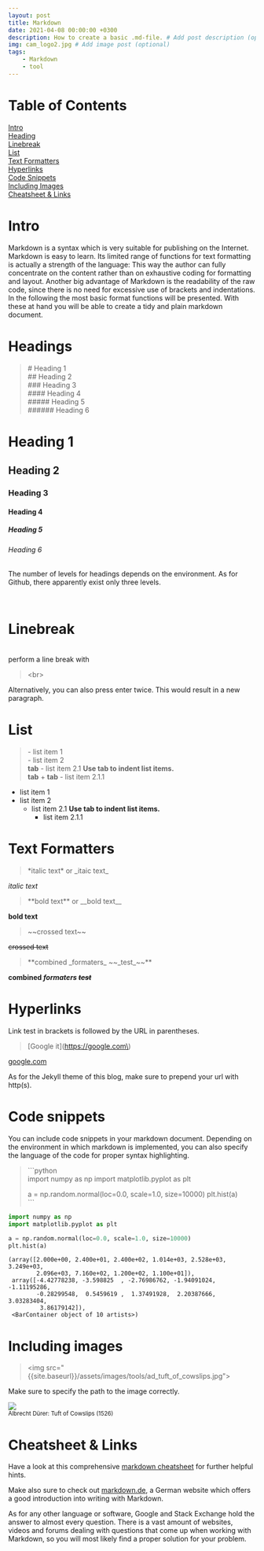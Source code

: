 ```yaml
---
layout: post
title: Markdown
date: 2021-04-08 00:00:00 +0300
description: How to create a basic .md-file. # Add post description (optional)
img: cam_logo2.jpg # Add image post (optional)
tags:
    - Markdown
    - tool
---
```


# Table of Contents
[Intro](#intro)<br>
[Heading](#headings)<br>
[Linebreak](#linebreak)<br>
[List](#list)<br>
[Text Formatters](#text-formatters)<br>
[Hyperlinks](#hyperlinks)<br>
[Code Snippets](#code-snippets)<br>
[Including Images](#including-images)<br>
[Cheatsheet & Links](#cheatsheet-&-links)

# Intro

Markdown is a syntax which is very suitable for publishing on the Internet. Markdown is easy to learn. Its limited range of functions for text formatting is actually a strength of the language: This way the author can fully concentrate on the content rather than on exhaustive coding for formatting and layout. Another big advantage of Markdown is the readability of the raw code, since there is no need for excessive use of brackets and indentations.
In the following the most basic format functions will be presented. With these at hand you will be able to create a tidy and plain markdown document.



# Headings
>\# Heading 1 <br>
>\## Heading 2 <br>
>\### Heading 3 <br>
>\#### Heading 4 <br>
>\##### Heading 5 <br>
>\###### Heading 6 <br>


# Heading 1
## Heading 2
### Heading 3
#### Heading 4
##### Heading 5
###### Heading 6

The number of levels for headings depends on the environment. As for Github, there apparently exist only three levels.  

<br>

# Linebreak

<br> perform a line break with<br>

> \<br>

Alternatively, you can also press enter twice. This would result in a new paragraph.

# List

>\- list item 1<br>
>\- list item 2<br>
>**tab** \- list item 2.1 **Use tab to indent list items.**<br>
>**tab** + **tab**        \- list item 2.1.1

- list item 1
- list item 2
    - list item 2.1 **Use tab to indent list items.**<br>
        - list item 2.1.1

# Text Formatters

> \*italic text\* or \_itaic text\_

*italic text*

> \*\*bold text\*\* or \_\_bold text\_\_

**bold text**

> \~\~crossed text\~\~

~~crossed text~~

> \*\*combined \_formaters\_ \~\~\_test\_\~\~\*\*

**combined _formaters_ ~~_test_~~**<br>

# Hyperlinks

Link test in brackets is followed by the URL in parentheses.

> \[Google it\]\(https://google.com\)

[google.com](https://google.com)

As for the Jekyll theme of this blog, make sure to prepend your url with http(s).

# Code snippets

You can include code snippets in your markdown document. Depending on the environment in which markdown is implemented, you can also specify the language of the code for proper syntax highlighting.

> \```python<br>
> import numpy as np
> import matplotlib.pyplot as plt
>
> a = np.random.normal(loc=0.0, scale=1.0, size=10000)
> plt.hist(a)<br>
> \```


```python
import numpy as np
import matplotlib.pyplot as plt

a = np.random.normal(loc=0.0, scale=1.0, size=10000)
plt.hist(a)
```

    (array([2.000e+00, 2.400e+01, 2.400e+02, 1.014e+03, 2.528e+03, 3.249e+03,
            2.096e+03, 7.160e+02, 1.200e+02, 1.100e+01]),
     array([-4.42778238, -3.598825  , -2.76986762, -1.94091024, -1.11195286,
            -0.28299548,  0.5459619 ,  1.37491928,  2.20387666,  3.03283404,
             3.86179142]),
     <BarContainer object of 10 artists>)


# Including images

>\<img src="{{site.baseurl}}/assets/images/tools/ad_tuft_of_cowslips.jpg">

Make sure to specify the path to the image correctly.

<img src="{{site.baseurl}}/assets/images/tools/ad_tuft_of_cowslips.jpg"><br>
<sub>Albrecht Dürer: Tuft of Cowslips (1526)</sub>

# Cheatsheet & Links
Have a look at this comprehensive <a href="https://github.com/adam-p/markdown-here/wiki/Markdown-Cheatsheet">markdown cheatsheet</a> for further helpful hints.

Make also sure to check out <a href="https://markdown.de/">markdown.de</a>, a German website which offers a good introduction into writing with Markdown.

As for any other language or software, Google and Stack Exchange hold the answer to almost every question. There is a vast amount of websites, videos and forums dealing with questions that come up when working with Markdown, so you will most likely find a proper solution for your problem.

